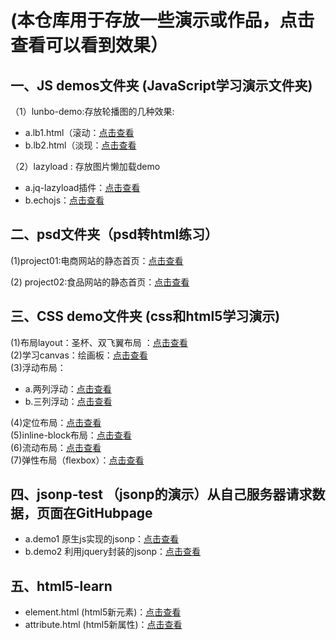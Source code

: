 # (本仓库用于存放一些演示或作品，点击查看可以看到效果）

## 一、JS demos文件夹 (JavaScript学习演示文件夹)  
（1）lunbo-demo:存放轮播图的几种效果:    
* a.lb1.html（滚动：[点击查看](http://ry-yuan.me/demos/js-demo/lunbo/lb1.html)  
* b.lb2.html（淡现：[点击查看](http://ry-yuan.me/demos/js-demo/lunbo/lb2.html)  


（2）lazyload : 存放图片懒加载demo  
* a.jq-lazyload插件：[点击查看](http://ry-yuan.me/demos/js-demo/lazyload/jq-lazyload.html)   
* b.echojs：[点击查看](http://ry-yuan.me/demos/js-demo/lazyload/echo.html) 

## 二、psd文件夹（psd转html练习）
(1)project01:电商网站的静态首页：[点击查看](http://ry-yuan.me/demos/psd-html/project01/index.html)  


(2) project02:食品网站的静态首页：[点击查看](http://ry-yuan.me/demos/psd-html/project02/index.html)  


## 三、CSS demo文件夹 (css和html5学习演示)
(1)布局layout：圣杯、双飞翼布局 ：[点击查看](http://ry-yuan.me/demos/css-demo/layout/shuangfeiyi.html)  
(2)学习canvas：绘画板：[点击查看](http://ry-yuan.me/demos/css-demo/canvas/canvas-drawtool.html)  
(3)浮动布局： 
* a.两列浮动：[点击查看](http://112.74.51.234/demos/css-demo/base/tow-column.html)  
* b.三列浮动：[点击查看](http://112.74.51.234/demos/css-demo/base/threefloat-colunm.html)  

(4)定位布局：[点击查看](http://112.74.51.234/demos/css-demo/base/position.html)  
(5)inline-block布局：[点击查看](http://112.74.51.234/demos/css-demo/base/inline-block.html)  
(6)流动布局：[点击查看](http://112.74.51.234/demos/css-demo/base/flowlayout.html)  
(7)弹性布局（flexbox）：[点击查看](http://112.74.51.234/demos/css-demo/base/flex_1.html)
## 四、jsonp-test （jsonp的演示）从自己服务器请求数据，页面在GitHubpage
* a.demo1 原生js实现的jsonp：[点击查看](http://ry-yuan.me/demos/js-demo/jsonp-test/demo1.html)   
* b.demo2 利用jquery封装的jsonp：[点击查看](http://ry-yuan.me/demos/js-demo/jsonp-test/demo2.html)  

## 五、html5-learn
* element.html (html5新元素)：[点击查看](http://ry-yuan.me/demos/html5-learn/element.html)  
* attribute.html (html5新属性)：[点击查看](http://ry-yuan.me/demos/html5-learn/attribute.html) 